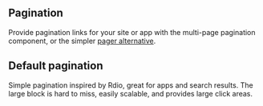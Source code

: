 Pagination
---

  <p class="lead">Provide pagination links for your site or app with the multi-page pagination component, or the simpler <a href="#pagination-pager">pager alternative</a>.</p>

  <h2 id="pagination-default">Default pagination</h2>
  <p>Simple pagination inspired by Rdio, great for apps and search results. The large block is hard to miss, easily scalable, and provides large click areas.</p>